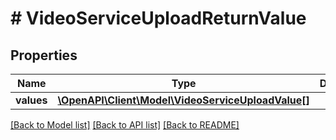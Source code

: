 # # VideoServiceUploadReturnValue

## Properties

Name | Type | Description | Notes
------------ | ------------- | ------------- | -------------
**values** | [**\OpenAPI\Client\Model\VideoServiceUploadValue[]**](VideoServiceUploadValue.md) |  | [optional]

[[Back to Model list]](../../README.md#models) [[Back to API list]](../../README.md#endpoints) [[Back to README]](../../README.md)
